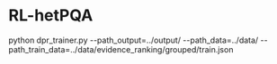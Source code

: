 # RL-hetPQA
python dpr_trainer.py --path_output=../output/ --path_data=../data/ --path_train_data=../data/evidence_ranking/grouped/train.json